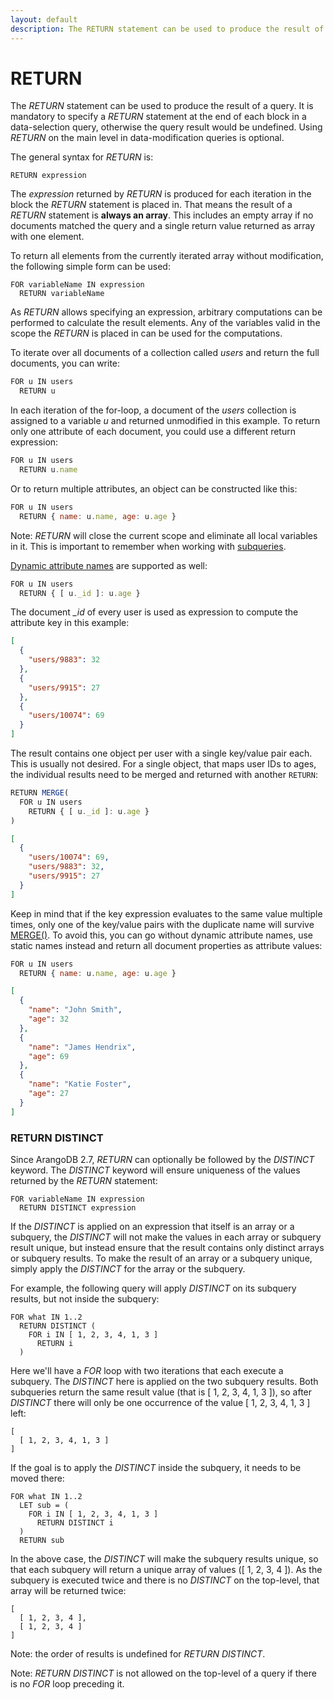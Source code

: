 ```yaml
---
layout: default
description: The RETURN statement can be used to produce the result of a query
---
```

RETURN
======

The *RETURN* statement can be used to produce the result of a query.
It is mandatory to specify a *RETURN* statement at the end of each block in a
data-selection query, otherwise the query result would be undefined. Using 
*RETURN* on the main level in data-modification queries is optional.

The general syntax for *RETURN* is:

```
RETURN expression
```

The *expression* returned by *RETURN* is produced for each iteration in the block the
*RETURN* statement is placed in. That means the result of a *RETURN* statement
is **always an array**. This includes an empty array if no documents matched the
query and a single return value returned as array with one element.

To return all elements from the currently iterated array without modification,
the following simple form can be used:

```
FOR variableName IN expression
  RETURN variableName
```

As *RETURN* allows specifying an expression, arbitrary computations can be
performed to calculate the result elements. Any of the variables valid in the
scope the *RETURN* is placed in can be used for the computations.

To iterate over all documents of a collection called *users* and return the
full documents, you can write:

```js
FOR u IN users
  RETURN u
```

In each iteration of the for-loop, a document of the *users* collection is
assigned to a variable *u* and returned unmodified in this example. To return
only one attribute of each document, you could use a different return expression:

```js
FOR u IN users
  RETURN u.name
```

Or to return multiple attributes, an object can be constructed like this:

```js
FOR u IN users
  RETURN { name: u.name, age: u.age }
```

Note: *RETURN* will close the current scope and eliminate all local variables in it.
This is important to remember when working with [subqueries](examples-combiningqueries.html).

[Dynamic attribute names](fundamentals-datatypes.html#objects--documents) are
supported as well:

```js
FOR u IN users
  RETURN { [ u._id ]: u.age }
```

The document *_id* of every user is used as expression to compute the
attribute key in this example:

```json
[
  {
    "users/9883": 32
  },
  {
    "users/9915": 27
  },
  {
    "users/10074": 69
  }
]
```

The result contains one object per user with a single key/value pair each.
This is usually not desired. For a single object, that maps user IDs to ages,
the individual results need to be merged and returned with another `RETURN`:

```js
RETURN MERGE(
  FOR u IN users
    RETURN { [ u._id ]: u.age }
)
```

```json
[
  {
    "users/10074": 69,
    "users/9883": 32,
    "users/9915": 27
  }
]
```

Keep in mind that if the key expression evaluates to the same value multiple
times, only one of the key/value pairs with the duplicate name will survive
[MERGE()](functions-document.html#merge). To avoid this, you can go without
dynamic attribute names, use static names instead and return all document
properties as attribute values:

```js
FOR u IN users
  RETURN { name: u.name, age: u.age }
```

```json
[
  {
    "name": "John Smith",
    "age": 32
  },
  {
    "name": "James Hendrix",
    "age": 69
  },
  {
    "name": "Katie Foster",
    "age": 27
  }
]
```

### RETURN DISTINCT

Since ArangoDB 2.7, *RETURN* can optionally be followed by the *DISTINCT* keyword.
The *DISTINCT* keyword will ensure uniqueness of the values returned by the
*RETURN* statement:

```
FOR variableName IN expression
  RETURN DISTINCT expression
```

If the *DISTINCT* is applied on an expression that itself is an array or a subquery, 
the *DISTINCT* will not make the values in each array or subquery result unique, but instead
ensure that the result contains only distinct arrays or subquery results. To make
the result of an array or a subquery unique, simply apply the *DISTINCT* for the
array or the subquery.

For example, the following query will apply *DISTINCT* on its subquery results,
but not inside the subquery:

```
FOR what IN 1..2
  RETURN DISTINCT (
    FOR i IN [ 1, 2, 3, 4, 1, 3 ] 
      RETURN i
  )
```

Here we'll have a *FOR* loop with two iterations that each execute a subquery. The
*DISTINCT* here is applied on the two subquery results. Both subqueries return the
same result value (that is [ 1, 2, 3, 4, 1, 3 ]), so after *DISTINCT* there will
only be one occurrence of the value [ 1, 2, 3, 4, 1, 3 ] left:

```
[
  [ 1, 2, 3, 4, 1, 3 ]
]
```

If the goal is to apply the *DISTINCT* inside the subquery, it needs to be moved
there:

```
FOR what IN 1..2
  LET sub = (
    FOR i IN [ 1, 2, 3, 4, 1, 3 ] 
      RETURN DISTINCT i
  ) 
  RETURN sub
```

In the above case, the *DISTINCT* will make the subquery results unique, so that
each subquery will return a unique array of values ([ 1, 2, 3, 4 ]). As the subquery
is executed twice and there is no *DISTINCT* on the top-level, that array will be
returned twice:

```
[
  [ 1, 2, 3, 4 ],
  [ 1, 2, 3, 4 ]
]
```

Note: the order of results is undefined for *RETURN DISTINCT*.

Note: *RETURN DISTINCT* is not allowed on the top-level of a query if there is no *FOR* 
loop preceding it.
